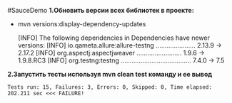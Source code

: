 #SauceDemo
**1.Обновить версии всех библиотек в проекте:**
- mvn versions:display-dependency-updates


    [INFO] The following dependencies in Dependencies have newer versions:
    [INFO]   io.qameta.allure:allure-testng ...................... 2.13.9 -> 2.17.2
    [INFO]   org.aspectj:aspectjweaver ......................... 1.9.6 -> 1.9.8.RC3
    [INFO]   org.testng:testng ....................................... 7.4.0 -> 7.5

**2.Запустить тесты используя mvn clean test команду и ее вывод**

    Tests run: 15, Failures: 3, Errors: 0, Skipped: 0, Time elapsed: 202.211 sec <<< FAILURE!




